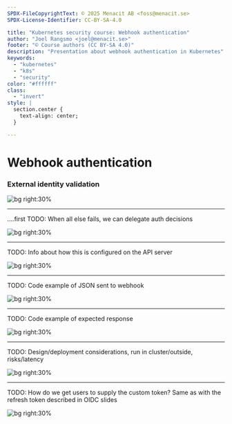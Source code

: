 ```yaml
---
SPDX-FileCopyrightText: © 2025 Menacit AB <foss@menacit.se>
SPDX-License-Identifier: CC-BY-SA-4.0

title: "Kubernetes security course: Webhook authentication"
author: "Joel Rangsmo <joel@menacit.se>"
footer: "© Course authors (CC BY-SA 4.0)"
description: "Presentation about webhook authentication in Kubernetes"
keywords:
  - "kubernetes"
  - "k8s"
  - "security"
color: "#ffffff"
class:
  - "invert"
style: |
  section.center {
    text-align: center;
  }

---
```

<!-- _footer: "%ATTRIBUTION_PREFIX% Dennis van Zuijlekom (CC BY-SA 2.0)" -->
# Webhook authentication
### External identity validation

![bg right:30%](images/usb_leds.jpg)

<!--
-->

---
<!-- _footer: "%ATTRIBUTION_PREFIX% Dennis van Zuijlekom (CC BY-SA 2.0)" -->
....first
TODO: When all else fails, we can delegate auth decisions

![bg right:30%](images/usb_leds.jpg)

<!--
-->

---
<!-- _footer: "%ATTRIBUTION_PREFIX% " -->
TODO: Info about how this is configured on the API server

![bg right:30%](images/.jpg)

<!--
-->

---
<!-- _footer: "%ATTRIBUTION_PREFIX% " -->
TODO: Code example of JSON sent to webhook

![bg right:30%](images/.jpg)

<!--
-->

---
<!-- _footer: "%ATTRIBUTION_PREFIX% " -->
TODO: Code example of expected response

![bg right:30%](images/.jpg)

<!--
-->

---
<!-- _footer: "%ATTRIBUTION_PREFIX% " -->
TODO: Design/deployment considerations,
run in cluster/outside, risks/latency

![bg right:30%](images/.jpg)

<!--
-->

---
<!-- _footer: "%ATTRIBUTION_PREFIX% " -->
TODO: How do we get users to supply the custom token?
Same as with the refresh token described in OIDC slides

![bg right:30%](images/.jpg)

<!--
-->
